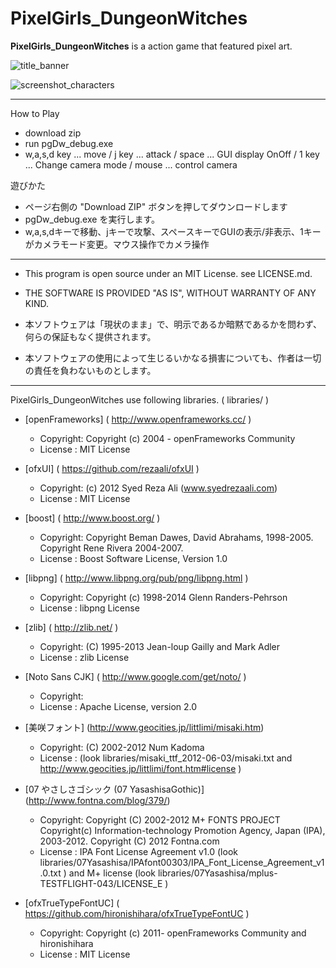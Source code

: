 PixelGirls_DungeonWitches
===========================

**PixelGirls_DungeonWitches** is a action game that featured pixel art.


![title_banner](https://github.com/doc1oo/PixelGirls_DungeonWitches/wiki/img/title_banner.png)

![screenshot_characters](https://github.com/doc1oo/PixelGirls_DungeonWitches/wiki/img/screenshot_char.png)

---

How to Play

- download zip
- run pgDw_debug.exe
- w,a,s,d key ... move / j key ... attack / space ... GUI display OnOff / 1 key ... Change camera mode / mouse ... control camera

遊びかた
- ページ右側の "Download ZIP" ボタンを押してダウンロードします
- pgDw_debug.exe を実行します。
- w,a,s,dキーで移動、jキーで攻撃、スペースキーでGUIの表示/非表示、1キーがカメラモード変更。マウス操作でカメラ操作

---

- This program is open source under an MIT License. see LICENSE.md.
- THE SOFTWARE IS PROVIDED "AS IS", WITHOUT WARRANTY OF ANY KIND.

- 本ソフトウェアは「現状のまま」で、明示であるか暗黙であるかを問わず、何らの保証もなく提供されます。   
- 本ソフトウェアの使用によって生じるいかなる損害についても、作者は一切の責任を負わないものとします。

---

PixelGirls_DungeonWitches use following libraries. ( libraries/ )

* [openFrameworks] ( http://www.openframeworks.cc/ )
  - Copyright: Copyright (c) 2004 - openFrameworks Community
  - License  : MIT License

* [ofxUI] ( https://github.com/rezaali/ofxUI )
  - Copyright: (c) 2012 Syed Reza Ali (www.syedrezaali.com)
  - License  : MIT License

* [boost] ( http://www.boost.org/ )
  - Copyright: Copyright Beman Dawes, David Abrahams, 1998-2005. Copyright Rene Rivera 2004-2007.
  - License  : Boost Software License, Version 1.0

* [libpng] ( http://www.libpng.org/pub/png/libpng.html )
  - Copyright: Copyright (c) 1998-2014 Glenn Randers-Pehrson
  - License  : libpng License

* [zlib] ( http://zlib.net/ )
  - Copyright:  (C) 1995-2013 Jean-loup Gailly and Mark Adler
  - License  : zlib License

* [Noto Sans CJK] ( http://www.google.com/get/noto/ )
  - Copyright: 
  - License  : Apache License, version 2.0 

* [美咲フォント] (http://www.geocities.jp/littlimi/misaki.htm)
  - Copyright: (C) 2002-2012 Num Kadoma
  - License  : (look libraries/misaki_ttf_2012-06-03/misaki.txt and http://www.geocities.jp/littlimi/font.htm#license )

* [07 やさしさゴシック (07 YasashisaGothic)] (http://www.fontna.com/blog/379/)
  - Copyright: Copyright (C) 2002-2012 M+ FONTS PROJECT
               Copyright(c) Information-technology Promotion Agency, Japan (IPA), 2003-2012.
               Copyright (C) 2012 Fontna.com
  - License  : IPA Font License Agreement v1.0 (look libraries/07Yasashisa/IPAfont00303/IPA_Font_License_Agreement_v1.0.txt )
               and M+ license (look libraries/07Yasashisa/mplus-TESTFLIGHT-043/LICENSE_E )

* [ofxTrueTypeFontUC] ( https://github.com/hironishihara/ofxTrueTypeFontUC )
  - Copyright: Copyright (c) 2011- openFrameworks Community and hironishihara
  - License  : MIT License
